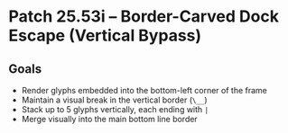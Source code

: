 # Patch 25.53i – Border-Carved Dock Escape (Vertical Bypass)

## Goals
- Render glyphs embedded into the bottom-left corner of the frame
- Maintain a visual break in the vertical border (`\__`)
- Stack up to 5 glyphs vertically, each ending with `|`
- Merge visually into the main bottom line border
